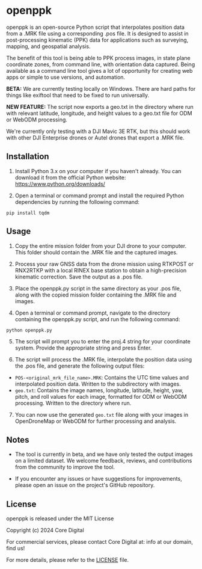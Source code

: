 # openppk

openppk is an open-source Python script that interpolates position data from a .MRK file using a corresponding .pos file. It is designed to assist in post-processing kinematic (PPK) data for applications such as surveying, mapping, and geospatial analysis.

The benefit of this tool is being able to PPK process images, in state plane coordinate zones, from command line, with orientation data captured. Being available as a command line tool gives a lot of opportunity for creating web apps or simple to use versions, and automation.

**BETA:** We are currently testing locally on Windows. There are hard paths for things like exiftool that need to be fixed to run universally.

**NEW FEATURE:** The script now exports a geo.txt in the directory where run with relevant latitude, longitude, and height values to a geo.txt file for ODM or WebODM processing.

We're currently only testing with a DJI Mavic 3E RTK, but this should work with other DJI Enterprise drones or Autel drones that export a .MRK file. 

## Installation

1. Install Python 3.x on your computer if you haven't already. You can download it from the official Python website: https://www.python.org/downloads/

2. Open a terminal or command prompt and install the required Python dependencies by running the following command:
```
pip install tqdm
```

## Usage

1. Copy the entire mission folder from your DJI drone to your computer. This folder should contain the .MRK file and the captured images.

2. Process your raw GNSS data from the drone mission using RTKPOST or RNX2RTKP with a local RINEX base station to obtain a high-precision kinematic correction. Save the output as a .pos file.

3. Place the openppk.py script in the same directory as your .pos file, along with the copied mission folder containing the .MRK file and images.

4. Open a terminal or command prompt, navigate to the directory containing the openppk.py script, and run the following command:
```
python openppk.py
```

5. The script will prompt you to enter the proj.4 string for your coordinate system. Provide the appropriate string and press Enter.

6. The script will process the .MRK file, interpolate the position data using the .pos file, and generate the following output files:
- `POS-<original_mrk_file_name>.MRK`: Contains the UTC time values and interpolated position data. Written to the subdirectory with images.
- `geo.txt`: Contains the image names, longitude, latitude, height, yaw, pitch, and roll values for each image, formatted for ODM or WebODM processing. Written to the directory where run.

7. You can now use the generated `geo.txt` file along with your images in OpenDroneMap or WebODM for further processing and analysis.

## Notes

- The tool is currently in beta, and we have only tested the output images on a limited dataset. We welcome feedback, reviews, and contributions from the community to improve the tool.

- If you encounter any issues or have suggestions for improvements, please open an issue on the project's GitHub repository.

## License

openppk is released under the MIT License

Copyright (c) 2024 Core Digital

For commercial services, please contact Core Digital at:
info at our domain, find us! 

For more details, please refer to the [LICENSE](LICENSE) file.

